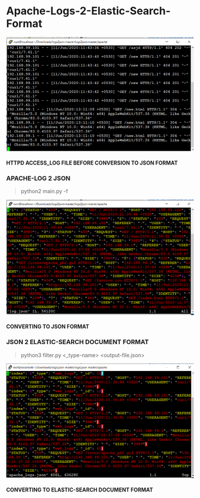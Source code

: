 
# Apache-Logs-2-Elastic-Search-Format




<img src="https://github.com/raghav1674/Apache-log2Elasticformat/blob/master/log-apache-task/at-present-access-log.PNG"/>
   


####  HTTPD ACCESS_LOG FILE BEFORE CONVERSION TO JSON FORMAT
    
    
### APACHE-LOG 2 JSON

 
>python2 main.py -f <log-file>
   
   
 <img src="https://github.com/raghav1674/Apache-log2Elasticformat/blob/master/log-apache-task/log-json-1.PNG"/>
    
 #### CONVERTING TO  JSON FORMAT
    


### JSON 2 ELASTIC-SEARCH DOCUMENT FORMAT

 >python3 filter.py <json-converted-log-file>   <_type-name>  <output-file.json>
    
   
   <img src="https://github.com/raghav1674/Apache-log2Elasticformat/blob/master/log-apache-task/finally-converted.PNG"/>
    
    
  #### CONVERTING TO  ELASTIC-SEARCH DOCUMENT FORMAT
    
